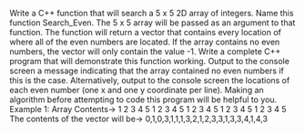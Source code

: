Write a C++ function that will search a 5 x 5 2D array of integers. Name this function Search_Even. The 5 x 5
array will be passed as an argument to that function. The function will return a vector that contains every
location of where all of the even numbers are located.
If the array contains no even numbers, the vector will only contain the value -1.
Write a complete C++ program that will demonstrate this function working. Output to the console screen a
message indicating that the array contained no even numbers if this is the case. Alternatively, output to the
console screen the locations of each even number (one x and one y coordinate per line).
Making an algorithm before attempting to code this program will be helpful to you.
Example 1:
Array Contents->
1 2 3 4 5
1 2 3 4 5
1 2 3 4 5
1 2 3 4 5
1 2 3 4 5
The contents of the vector will be-> 0,1,0,3,1,1,1,3,2,1,2,3,3,1,3,3,4,1,4,3
